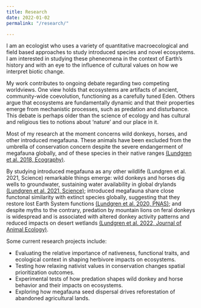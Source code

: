 ```yaml
---
title: Research
date: 2022-01-02
permalink: "/research/"

---
```


I am an ecologist who uses a variety of quantitative macroecological and field based approaches to study introduced species and novel ecosystems. I am interested in studying these pheneomena in the context of Earth’s history and with an eye to the influence of cultural values on how we interpret biotic change.

My work contributes to ongoing debate regarding two competing worldviews. One view holds that ecosystems are artifacts of ancient, community-wide coevolution, functioning as a carefully tuned Eden. Others argue that ecosystems are fundamentally dynamic and that their properties emerge from mechanistic processes, such as predation and disturbance. This debate is perhaps older than the science of ecology and has cultural and religious ties to notions about ‘nature’ and our place in it.

Most of my research at the moment concerns wild donkeys, horses, and other introduced megafauna. These animals have been excluded from the umbrella of conservation concern despite the severe endangerment of megafauna globally, and of these species in their native ranges [(Lundgren et al. 2018, Ecography)]().

By studying introduced megafauna as any other wildlife (Lundgren et al. 2021, Science) remarkable things emerge: wild donkeys and horses dig wells to groundwater, sustaining water availability in global drylands [(Lundgren et al. 2021, Science)](); introduced megafauna share close functonal similarity with extinct species globally, suggesting that they restore lost Earth System functions [(Lundgren et al. 2020, PNAS)](); and despite myths to the contrary, predation by mountain lions on feral donkeys is widespread and is associated with altered donkey activity patterns and reduced impacts on desert wetlands [(Lundgren et al. 2022, Journal of Animal Ecology)]().

Some current research projects include:

+ Evaluating the relative importance of nativeness, functional traits, and ecological context in shaping herbivore impacts on ecosystems.
+ Testing how relaxing nativist values in conservation changes spatial prioritization outcomes.
+ Experimental tests of how predation shapes wild donkey and horse behavior and their impacts on ecosystems.
+ Exploring how megafauna seed dispersal drives reforestation of abandoned agricultural lands.
